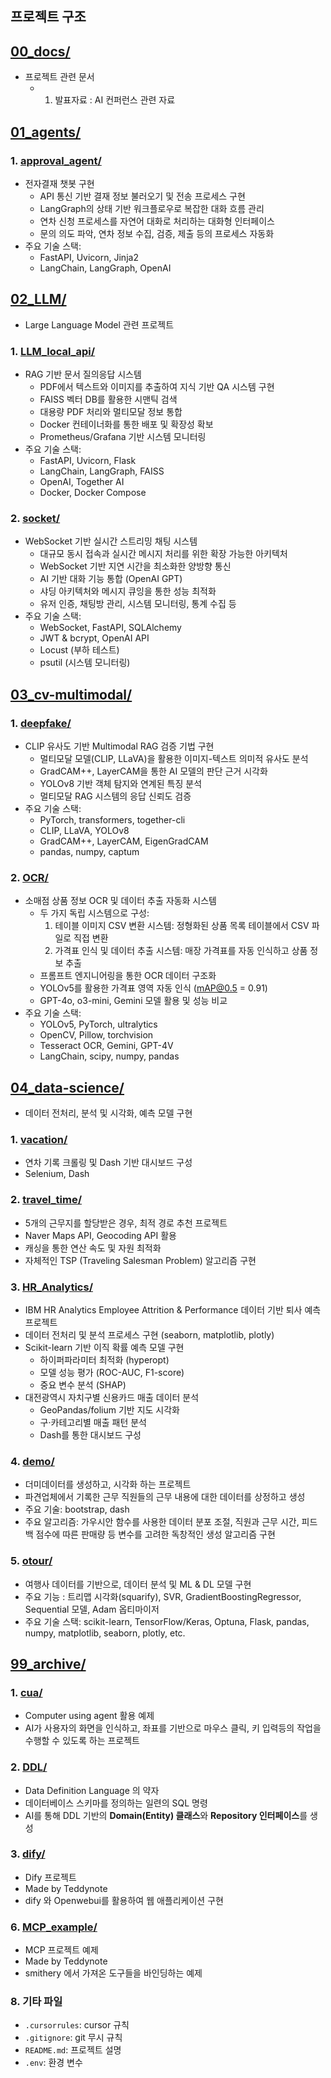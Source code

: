## 프로젝트 구조

## [00_docs/](00_docs/)
- 프로젝트 관련 문서
  - 1. 발표자료 : AI 컨퍼런스 관련 자료

## [01_agents/](01_agents/)
### 1. [approval_agent/](01_agents/approval_agent/)
- 전자결재 챗봇 구현
  - API 통신 기반 결재 정보 불러오기 및 전송 프로세스 구현
  - LangGraph의 상태 기반 워크플로우로 복잡한 대화 흐름 관리
  - 연차 신청 프로세스를 자연어 대화로 처리하는 대화형 인터페이스
  - 문의 의도 파악, 연차 정보 수집, 검증, 제출 등의 프로세스 자동화
- 주요 기술 스택: 
  - FastAPI, Uvicorn, Jinja2
  - LangChain, LangGraph, OpenAI


## [02_LLM/](02_LLM/)
- Large Language Model 관련 프로젝트
### 1. [LLM_local_api/](02_LLM/LLM_local_api/)
- RAG 기반 문서 질의응답 시스템
  - PDF에서 텍스트와 이미지를 추출하여 지식 기반 QA 시스템 구현
  - FAISS 벡터 DB를 활용한 시맨틱 검색
  - 대용량 PDF 처리와 멀티모달 정보 통합
  - Docker 컨테이너화를 통한 배포 및 확장성 확보
  - Prometheus/Grafana 기반 시스템 모니터링
- 주요 기술 스택: 
  - FastAPI, Uvicorn, Flask
  - LangChain, LangGraph, FAISS
  - OpenAI, Together AI
  - Docker, Docker Compose

### 2. [socket/](02_LLM/socket/)
- WebSocket 기반 실시간 스트리밍 채팅 시스템
  - 대규모 동시 접속과 실시간 메시지 처리를 위한 확장 가능한 아키텍처
  - WebSocket 기반 지연 시간을 최소화한 양방향 통신
  - AI 기반 대화 기능 통합 (OpenAI GPT)
  - 샤딩 아키텍처와 메시지 큐잉을 통한 성능 최적화
  - 유저 인증, 채팅방 관리, 시스템 모니터링, 통계 수집 등
- 주요 기술 스택: 
  - WebSocket, FastAPI, SQLAlchemy
  - JWT & bcrypt, OpenAI API
  - Locust (부하 테스트)
  - psutil (시스템 모니터링)

## [03_cv-multimodal/](03_cv-multimodal/)
### 1. [deepfake/](03_cv-multimodal/deepfake/)
- CLIP 유사도 기반 Multimodal RAG 검증 기법 구현
  - 멀티모달 모델(CLIP, LLaVA)을 활용한 이미지-텍스트 의미적 유사도 분석
  - GradCAM++, LayerCAM을 통한 AI 모델의 판단 근거 시각화
  - YOLOv8 기반 객체 탐지와 연계된 특징 분석
  - 멀티모달 RAG 시스템의 응답 신뢰도 검증
- 주요 기술 스택:
  - PyTorch, transformers, together-cli
  - CLIP, LLaVA, YOLOv8
  - GradCAM++, LayerCAM, EigenGradCAM
  - pandas, numpy, captum

### 2. [OCR/](03_cv-multimodal/OCR/)
- 소매점 상품 정보 OCR 및 데이터 추출 자동화 시스템
  - 두 가지 독립 시스템으로 구성:
    1. 테이블 이미지 CSV 변환 시스템: 정형화된 상품 목록 테이블에서 CSV 파일로 직접 변환
    2. 가격표 인식 및 데이터 추출 시스템: 매장 가격표를 자동 인식하고 상품 정보 추출
  - 프롬프트 엔지니어링을 통한 OCR 데이터 구조화
  - YOLOv5를 활용한 가격표 영역 자동 인식 (mAP@0.5 = 0.91)
  - GPT-4o, o3-mini, Gemini 모델 활용 및 성능 비교
- 주요 기술 스택: 
  - YOLOv5, PyTorch, ultralytics
  - OpenCV, Pillow, torchvision
  - Tesseract OCR, Gemini, GPT-4V
  - LangChain, scipy, numpy, pandas


## [04_data-science/](04_data-science/)
  - 데이터 전처리, 분석 및 시각화, 예측 모델 구현
  ### 1. [vacation/](04_data-science/vacation/)
  - 연차 기록 크롤링 및 Dash 기반 대시보드 구성
  - Selenium, Dash
  ### 2. [travel_time/](04_data-science/travel_time/)
  - 5개의 근무지를 할당받은 경우, 최적 경로 추천 프로젝트
  - Naver Maps API, Geocoding API 활용
  - 캐싱을 통한 연산 속도 및 자원 최적화
  - 자체적인 TSP (Traveling Salesman Problem) 알고리즘 구현
  ### 3. [HR_Analytics/](04_data-science/HR_Analytics/) 
  - IBM HR Analytics Employee Attrition & Performance 데이터 기반 퇴사 예측 프로젝트
  - 데이터 전처리 및 분석 프로세스 구현 (seaborn, matplotlib, plotly)
  - Scikit-learn 기반 이직 확률 예측 모델 구현
    - 하이퍼파라미터 최적화 (hyperopt)
    - 모델 성능 평가 (ROC-AUC, F1-score)
    - 중요 변수 분석 (SHAP)
  - 대전광역시 자치구별 신용카드 매출 데이터 분석
    - GeoPandas/folium 기반 지도 시각화
    - 구·카테고리별 매출 패턴 분석
    - Dash를 통한 대시보드 구성
  ### 4. [demo/](04_data-science/demo/) 
  - 더미데이터를 생성하고, 시각화 하는 프로젝트
  - 파견업체에서 기록한 근무 직원들의 근무 내용에 대한 데이터를 상정하고 생성
  - 주요 기술: bootstrap, dash
  - 주요 알고리즘: 가우시안 함수를 사용한 데이터 분포 조절, 직원과 근무 시간, 피드백 점수에 따른 판매량 등 변수를 고려한 독창적인 생성 알고리즘 구현
  ### 5. [otour/](04_data-science/otour/)
  - 여행사 데이터를 기반으로, 데이터 분석 및 ML & DL 모델 구현
  - 주요 기능 : 트리맵 시각화(squarify), SVR, GradientBoostingRegressor, Sequential 모델, Adam 옵티마이저
  - 주요 기술 스택:  scikit-learn, TensorFlow/Keras, Optuna, Flask, pandas, numpy, matplotlib, seaborn, plotly, etc.

## [99_archive/](99_archive/)
  ### 1. [cua/](99_archive/cua/)
  - Computer using agent 활용 예제
  - AI가 사용자의 화면을 인식하고, 좌표를 기반으로 마우스 클릭, 키 입력등의 작업을 수행할 수 있도록 하는 프로젝트

  ### 2. [DDL/](99_archive/DDL/)
  - Data Definition Language 의 약자
  - 데이터베이스 스키마를 정의하는 일련의 SQL 명령
  - AI를 통해 DDL 기반의  **Domain(Entity) 클래스**와 **Repository 인터페이스**를 생성

  ### 3. [dify/](99_archive/dify/)
  - Dify 프로젝트
  - Made by Teddynote
  - dify 와 Openwebui를 활용하여 웹 애플리케이션 구현

  ### 6. [MCP_example/](99_archive/MCP_example/)
  - MCP 프로젝트 예제
  - Made by Teddynote
  - smithery 에서 가져온 도구들을 바인딩하는 예제 

### 8. 기타 파일
- `.cursorrules`: cursor 규칙
- `.gitignore`: git 무시 규칙
- `README.md`: 프로젝트 설명
- `.env`: 환경 변수
